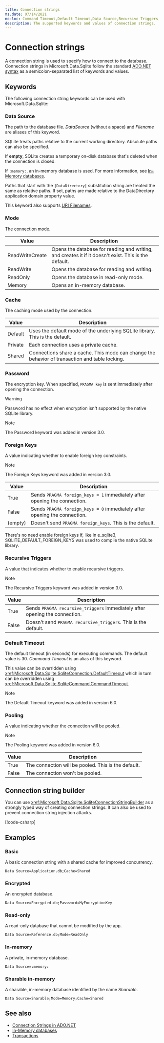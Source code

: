 ```yaml
---
title: Connection strings
ms.date: 07/14/2021
no-loc: Command Timeout,Default Timeout,Data Source,Recursive Triggers,Pooling
description: The supported keywords and values of connection strings.
---
```

# Connection strings

A connection string is used to specify how to connect to the database. Connection strings in Microsoft.Data.Sqlite
follow the standard [ADO.NET syntax](../../../framework/data/adonet/connection-strings.md) as a semicolon-separated list of
keywords and values.

## Keywords

The following connection string keywords can be used with Microsoft.Data.Sqlite:

### Data Source

The path to the database file. *DataSource* (without a space) and *Filename* are aliases of this keyword.

SQLite treats paths relative to the current working directory. Absolute paths can also be specified.

If **empty**, SQLite creates a temporary on-disk database that's deleted when the connection is closed.

If `:memory:`, an in-memory database is used. For more information, see [In-Memory databases](in-memory-databases.md).

Paths that start with the `|DataDirectory|` substitution string are treated the same as relative paths. If set, paths are made relative to the DataDirectory application domain property value.

This keyword also supports [URI Filenames](https://www.sqlite.org/uri.html).

### Mode

The connection mode.

| Value           | Description                                                                                        |
| --------------- | -------------------------------------------------------------------------------------------------- |
| ReadWriteCreate | Opens the database for reading and writing, and creates it if it doesn't exist. This is the default. |
| ReadWrite       | Opens the database for reading and writing.                                                        |
| ReadOnly        | Opens the database in read-only mode.                                                              |
| Memory          | Opens an in-memory database.                                                                       |

### Cache

The caching mode used by the connection.

| Value   | Description                                                                                    |
| ------- | ---------------------------------------------------------------------------------------------- |
| Default | Uses the default mode of the underlying SQLite library. This is the default.                   |
| Private | Each connection uses a private cache.                                                          |
| Shared  | Connections share a cache. This mode can change the behavior of transaction and table locking. |

### Password

The encryption key. When specified, `PRAGMA key` is sent immediately after opening the connection.

> [!WARNING]
> Password has no effect when encryption isn't supported by the native SQLite library.

> [!NOTE]
> The Password keyword was added in version 3.0.

### Foreign Keys

A value indicating whether to enable foreign key constraints.

> [!NOTE]
> The Foreign Keys keyword was added in version 3.0.

| Value   | Description
| ------- | --- |
| True    | Sends `PRAGMA foreign_keys = 1` immediately after opening the connection.
| False   | Sends `PRAGMA foreign_keys = 0` immediately after opening the connection.
| (empty) | Doesn't send `PRAGMA foreign_keys`. This is the default. |

There's no need enable foreign keys if, like in e_sqlite3, SQLITE_DEFAULT_FOREIGN_KEYS was used to compile the native
SQLite library.

### Recursive Triggers

A value that indicates whether to enable recursive triggers.

> [!NOTE]
> The Recursive Triggers keyword was added in version 3.0.

| Value | Description                                                                 |
| ----- | --------------------------------------------------------------------------- |
| True  | Sends `PRAGMA recursive_triggers` immediately after opening the connection. |
| False | Doesn't send `PRAGMA recursive_triggers`. This is the default.              |

### Default Timeout

The default timeout (in seconds) for executing commands. The default value is 30. *Command Timeout* is an alias of this keyword.

This value can be overridden using <xref:Microsoft.Data.Sqlite.SqliteConnection.DefaultTimeout> which in turn can be overridden using <xref:Microsoft.Data.Sqlite.SqliteCommand.CommandTimeout>.

> [!NOTE]
> The Default Timeout keyword was added in version 6.0.

### Pooling

A value indicating whether the connection will be pooled.

> [!NOTE]
> The Pooling keyword was added in version 6.0.

| Value | Description                                         |
| ----- | --------------------------------------------------- |
| True  | The connection will be pooled. This is the default. |
| False | The connection won't be pooled.                     |

## Connection string builder

You can use <xref:Microsoft.Data.Sqlite.SqliteConnectionStringBuilder> as a strongly typed way of creating connection strings. It can also be used to prevent connection string injection attacks.

[!code-csharp[](../../../../samples/snippets/standard/data/sqlite/EncryptionSample/Program.cs?name=snippet_ConnectionStringBuilder)]

## Examples

### Basic

A basic connection string with a shared cache for improved concurrency.

```connectionstring
Data Source=Application.db;Cache=Shared
```

### Encrypted

An encrypted database.

```connectionstring
Data Source=Encrypted.db;Password=MyEncryptionKey
```

### Read-only

A read-only database that cannot be modified by the app.

```connectionstring
Data Source=Reference.db;Mode=ReadOnly
```

### In-memory

A private, in-memory database.

```connectionstring
Data Source=:memory:
```

### Sharable in-memory

A sharable, in-memory database identified by the name *Sharable*.

```connectionstring
Data Source=Sharable;Mode=Memory;Cache=Shared
```

## See also

* [Connection Strings in ADO.NET](../../../framework/data/adonet/connection-strings.md)
* [In-Memory databases](in-memory-databases.md)
* [Transactions](transactions.md)
